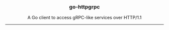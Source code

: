 <h3 align="center">
  go-httpgrpc
</h3>

<p align="center">
  A Go client to access gRPC-like services over HTTP/1.1
</p>

---